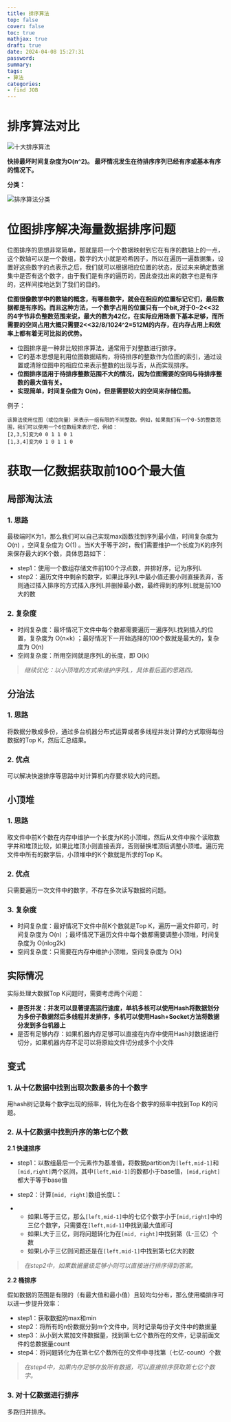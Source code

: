 ```yaml
---
title: 排序算法
top: false
cover: false
toc: true
mathjax: true
draft: true
date: 2024-04-08 15:27:31
password:
summary:
tags:
- 算法
categories:
- find JOB
---
```






# 排序算法对比



![十大排序算法](https://raw.githubusercontent.com/kengerlwl/kengerlwl.github.io/master/image/e3b59f46d250ffcf6fdd2b25565e3ef3/008214918a1056bc8c833959f4073fea.png)

**快排最坏时间复杂度为O(n^2)。 最坏情况发生在待排序序列已经有序或基本有序的情况下。**



**分类：**



![排序算法分类](https://raw.githubusercontent.com/kengerlwl/kengerlwl.github.io/master/image/e3b59f46d250ffcf6fdd2b25565e3ef3/67627ffa018d24b66a26522f3f64906d.png)

# 位图排序解决海量数据排序问题

位图排序的思想非常简单，那就是将一个个数据映射到它在有序的数轴上的一点，这个数轴可以是一个数组，数字的大小就是哈希因子，所以在遍历一遍数据集，设置好这些数字的点表示之后，我们就可以根据相应位置的状态，反过来来确定数据集中是否有这个数字，由于我们是有序的遍历的，因此查找出来的数字也是有序的，这样间接地达到了我们的目的。

**位图很像数学中的数轴的概念，有哪些数字，就会在相应的位置标记它们，最后数据都是有序的。而且这种方法，一个数字占用的位置只有一个bit,对于0~2<<32的4字节非负整数范围来说，最大的数为42亿，在实际应用场景下基本足够，而所需要的空间占用大概只需要2<<32/8/1024^2=512M的内存，在内存占用上和效率上都有着无可比拟的优势。**

- 位图排序是一种非比较排序算法，通常用于对整数进行排序。
- 它的基本思想是利用位图数据结构，将待排序的整数作为位图的索引，通过设置或清除位图中的相应位来表示整数的出现与否，从而实现排序。
- **位图排序适用于待排序整数范围不大的情况，因为位图需要的空间与待排序整数的最大值有关。**
- **实现简单，时间复杂度为 O(n)，但是需要较大的空间来存储位图。**





例子：

```
该算法使用位图（或位向量）来表示一组有限的不同整数。例如，如果我们有一个0-5的整数范围，我们可以使用一个6位数组来表示它，例如：
[2,3,5]变为0 0 1 1 0 1 
[1,3,4]变为0 1 0 1 1 0
```







# 获取一亿数据获取前100个最大值

## **局部淘汰法**

### **1. 思路**

最极端时K为1，那么我们可以自己实现max函数找到序列最小值，时间复杂度为 O(n) ，空间复杂度为 O(1) 。当K大于等于2时，我们需要维护一个长度为K的序列来保存最大的K个数，具体思路如下：

- step1：使用一个数组存储文件前100个浮点数，并排好序，记为序列L
- step2：遍历文件中剩余的数字，如果比序列L中最小值还要小则直接丢弃，否则通过插入排序的方式插入序列L并删掉最小数，最终得到的序列L就是前100大的数

### 2. **复杂度**

- 时间复杂度：最坏情况下文件中每个数都需要遍历一遍序列L找到插入的位置，复杂度为 O(n×k) ；最好情况下一开始选择的100个数就是最大的，复杂度为 O(n)
- 空间复杂度：所用空间就是序列L的长度，即 O(k)

> *继续优化：以小顶堆的方式来维护序列L，具体看后面的思路四。*





## **分治法**

### **1. 思路**

将数据分散成多份，通过多台机器分布式运算或者多线程并发计算的方式取得每份数据的Top K，然后汇总结果。

### **2. 优点**

可以解决快速排序等思路中对计算机内存要求较大的问题。

## **小顶堆**

### **1. 思路**

取文件中前K个数在内存中维护一个长度为K的小顶堆，然后从文件中挨个读取数字并和堆顶比较，如果比堆顶小则直接丢弃，否则替换堆顶后调整小顶堆。遍历完文件中所有的数字后，小顶堆中的K个数就是所求的Top K。

### **2. 优点**

只需要遍历一次文件中的数字，不存在多次读写数据的问题。

### **3. 复杂度**

- 时间复杂度：最好情况下文件中前K个数就是Top K，遍历一遍文件即可，时间复杂度为 O(n) ；最坏情况下遍历文件中每个数都需要调整小顶堆，时间复杂度为 O(nlog2k)
- 空间复杂度：只需要在内存中维护小顶堆，空间复杂度为 O(k)







## **实际情况**

实际处理大数据Top K问题时，需要考虑两个问题：

- **是否并发：并发可以显著提高运行速度，单机多核可以使用Hash将数据划分为多份子数据然后多线程并发排序，多机可以使用Hash+Socket方法将数据分发到多台机器上**
- 是否有足够内存：如果机器内存足够可以直接在内存中使用Hash对数据进行切分，如果机器内存不足可以将原始文件切分成多个小文件





## **变式**

### **1. 从十亿数据中找到出现次数最多的十个数字**

用hash树记录每个数字出现的频率，转化为在各个数字的频率中找到Top K的问题。

### **2. 从十亿数据中找到升序的第七亿个数**

**2.1 快速排序**

- step1：以数组最后一个元素作为基准值，将数据partition为`[left,mid-1]`和`[mid,right]`两个区间，其中`[left,mid-1]`的数都小于base值，`[mid,right]`都大于等于base值

- step2：计算`[mid, right]`数组长度L：

- - 如果L等于三亿，那么`[left,mid-1]`中的七亿个数字小于`[mid,right]`中的三亿个数字，只需要在`[left,mid-1]`中找到最大值即可
  - 如果L大于三亿，则将问题转化为在`[mid, right]`中找到第（L-三亿）个数
  - 如果L小于三亿则问题还是在`[left,mid-1]`中找到第七亿大的数

> *在step2中，如果数据量级足够小则可以直接进行排序得到答案。*

**2.2 桶排序**

假如数据的范围是有限的（有最大值和最小值）且较均匀分布，那么使用桶排序可以进一步提升效率：

- step1：获取数据的max和min
- step2：将所有的n份数据分到m个文件中，同时记录每份子文件中的数据量
- step3：从小到大累加文件数据量，找到第七亿个数所在的文件，记录前面文件的总数据量count
- step4：将问题转化为在第七亿个数所在的文件中寻找第（七亿-count）个数

> *在step4中，如果内存足够存放所有数据，可以直接排序获取第七亿个数字。*

### **3. 对十亿数据进行排序**

多路归并排序。





